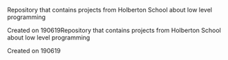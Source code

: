 Repository that contains projects from Holberton School about low level programming

Created on 190619Repository that contains projects from Holberton School about low level programming

Created on 190619
